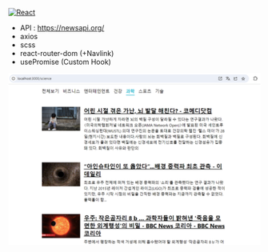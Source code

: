 [![React](https://img.shields.io/badge/react-000000?style=for-the-badge&logo=react&logoColor=white)](#)

- API : https://newsapi.org/
- axios
- scss
- react-router-dom (+Navlink)
- usePromise (Custom Hook)



<img src="preview.png" />
